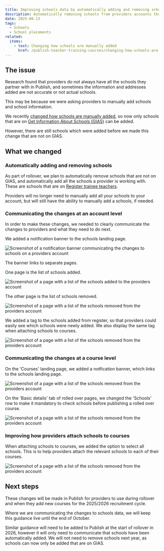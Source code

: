 ```yaml
---
title: Improving schools data by automatically adding and removing schools
description: Automatically removing schools from providers accounts that are not on GIAS, and automatically adding schools from Register
date: 2025-06-13
tags:
  - Schools
  - School placements
related:
  items:
    - text: Changing how schools are manually added
      href: /publish-teacher-training-courses/changing-how-schools-are-manually-added/
---
```


## The issue

Research found that providers do not always have all the schools they partner with in Publish, and sometimes the information and addresses added are not accurate or not actual schools.

This may be because we were asking providers to manually add schools and school information.

We recently [changed how schools are manually added](/publish-teacher-training-courses/changing-how-schools-are-manually-added/), so now only schools that are on [Get Information About Schools (GIAS)](https://get-information-schools.service.gov.uk/Search?SelectedTab=Establishments) can be added.

However, there are still schools which were added before we made this change that are not on GIAS.

## What we changed

### Automatically adding and removing schools

As part of rollover, we plan to automatically remove schools that are not on GIAS, and automatically add all the schools a provider is working with. These are schools that are on [Register trainee teachers](https://www.register-trainee-teachers.service.gov.uk/).

Providers will no longer need to manually add all your schools to your account, but will still have the ability to manually add a schools, if needed.

### Communicating the changes at an account level

In order to make these changes, we needed to clearly communicate the changes to providers and what they need to do next.

We added a notification banner to the schools landing page.

![Screenshot of a notification banner communicating the changes to schools on a providers account](schools-landing-banner.png)

The banner links to separate pages.

One page is the list of schools added.

![Screenshot of a page with a list of the schools added to the providers account](schools-landing-added.png)

The other page is the list of schools removed.

![Screenshot of a page with a list of the schools removed from the providers account](schools-landing-removed.png)

We added a tag to the schools added from register, so that providers could easily see which schools were newly added. We also display the same tag when attaching schools to courses.

![Screenshot of a page with a list of the schools removed from the providers account](schools-landing-tag.png)

### Communicating the changes at a course level

On the 'Courses' landing page, we added a notfication banner, which links to the schools landing page.

![Screenshot of a page with a list of the schools removed from the providers account](schools-course-banner.png)

On the 'Basic details' tab of rolled over pages, we changed the 'Schools' row to make it mandatory to check schools before publishing a rolled over course.

![Screenshot of a page with a list of the schools removed from the providers account](schools-course-check-schools.png)

### Improving how providers attach schools to courses

When attaching schools to courses, we added the option to select all schools.​ This is to help providers attach the relevant schools to each of their courses.​

![Screenshot of a page with a list of the schools removed from the providers account](schools-course-select-all.png)

## Next steps

These changes will be made in Publish for providers to use during rollover and when they add new courses for the 2025/2026 recruitment cycle.

Where we are communicating the changes to schools data, we will keep this guidance live until the end of October.

Similar guidance will need to be added to Publish at the start of rollover in 2026, however it will only need to communicate that schools have been automatically added. We will not need to remove schools next year, as schools can now only be added that are on GIAS.
